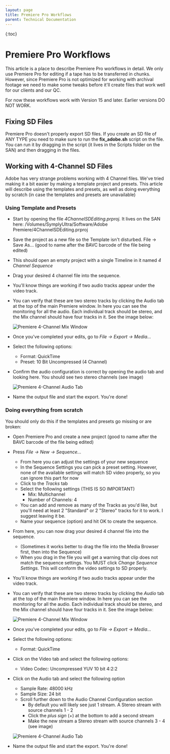 ```yaml
---
layout: page
title: Premiere Pro Workflows
parent: Technical Documentation
---
```

{:toc}

# Premiere Pro Workflows

This article is a place to describe Premiere Pro workflows in detail. We only use Premiere Pro for editing if a tape has to be transferred in chunks. However, since Premiere Pro is not optimized for working with archival footage we need to make some tweaks before it'll create files that work well for our clients and our QC.

For now these workflows work with Version 15 and later. Earlier versions DO NOT WORK.

## Fixing SD Files

Premiere Pro doesn't properly export SD files. If you create an SD file of ANY TYPE you need to make sure to run the **fix_adobe.sh** script on the file. You can run it by dragging in the script (it lives in the Scripts folder on the SAN) and then dragging in the files.

## Working with 4-Channel SD Files

Adobe has very strange problems working with 4 Channel files. We've tried making it a bit easier by making a template project and presets. This article will describe using the templates and presets, as well as doing everything by scratch (in case the templates and presets are unavailable)

### Using Template and Presets

* Start by opening the file *4ChannelSDEditing.prproj.* It lives on the SAN here: /Volumes/SymplyUltra/Software/Adobe Premiere/4ChannelSDEditing.prproj
* Save the project as a new file so the Template isn't disturbed. File -> Save As... (good to name after the BAVC barcode of the file being edited)
* This should open an empty project with a single Timeline in it named *4 Channel Sequence*
* Drag your desired 4 channel file into the sequence.
* You'll know things are working if two audio tracks appear under the video track.
* You can verify that these are two stereo tracks by clicking the Audio tab at the top of the main Premiere window. In here you can see the monitoring for all the audio. Each individual track should be stereo, and the Mix channel should have four tracks in it. See the image below:

    ![Premiere 4-Channel Mix Window](/bavc-resources/assets/images/Premiere4Channel01.png)
* Once you've completed your edits, go to *File -> Export -> Media...* 
* Select the following options:
    * Format: QuickTime
    * Preset: 10 Bit Uncompressed (4 Channel)
* Confirm the audio configuration is correct by opening the audio tab and looking here. You should see two stereo channels (see image)

    ![Premiere 4-Channel Audio Tab](/bavc-resources/assets/images/Premiere4Channel02.png)
* Name the output file and start the export. You're done!

### Doing everything from scratch

You should only do this if the templates and presets go missing or are broken:
* Open Premiere Pro and create a new project (good to name after the BAVC barcode of the file being edited)
* Press *File -> New -> Sequence...*
    * From here you can adjust the settings of your new sequence
    * In the Sequence Settings you can pick a preset setting. However, none of the available settings will match SD video properly, so you can ignore this part for now
    * Click to the *Tracks* tab
    * Select the following settings (THIS IS SO IMPORTANT)
        * Mix: Multichannel
        * Number of Channels: 4
    * You can add and remove as many of the Tracks as you'd like, but you'll need at least 2 "Standard" or 2 "Stereo" tracks for it to work. I suggest leaving it be.
    * Name your sequence (option) and hit OK to create the sequence.
* From here, you can now drag your desired 4 channel file into the sequence.
    * (Sometimes it works better to drag the file into the Media Browser first, then into the Sequence)
    * When you drag in the file you will get a warning that clip does not match the sequence settings. You MUST click *Change Sequence Settings.* This will conform the video settings to SD properly.
* You'll know things are working if two audio tracks appear under the video track.
* You can verify that these are two stereo tracks by clicking the *Audio* tab at the top of the main Premiere window. In here you can see the monitoring for all the audio. Each individual track should be stereo, and the Mix channel should have four tracks in it. See the image below:

    ![Premiere 4-Channel Mix Window](/bavc-resources/assets/images/Premiere4Channel01.png)
* Once you've completed your edits, go to *File -> Export -> Media...*
* Select the following options:
    * Format: QuickTime
* Click on the Video tab and select the following options:
    * Video Codec: Uncompressed YUV 10 bit 4:2:2
* Click on the Audio tab and select the following option
    * Sample Rate: 48000 kHz
    * Sample Size: 24 bit
    * Scroll further down to the Audio Channel Configuration section
        * By default you will likely see just 1 stream. A Stereo stream with source channels 1 - 2
        * Click the *plus sign* (+)  at the bottom to add a second stream
        * Make the new stream a Stereo stream with source channels 3 - 4 (see image)

    ![Premiere 4-Channel Audio Tab](/bavc-resources/assets/images/Premiere4Channel02.png)
* Name the output file and start the export. You're done!